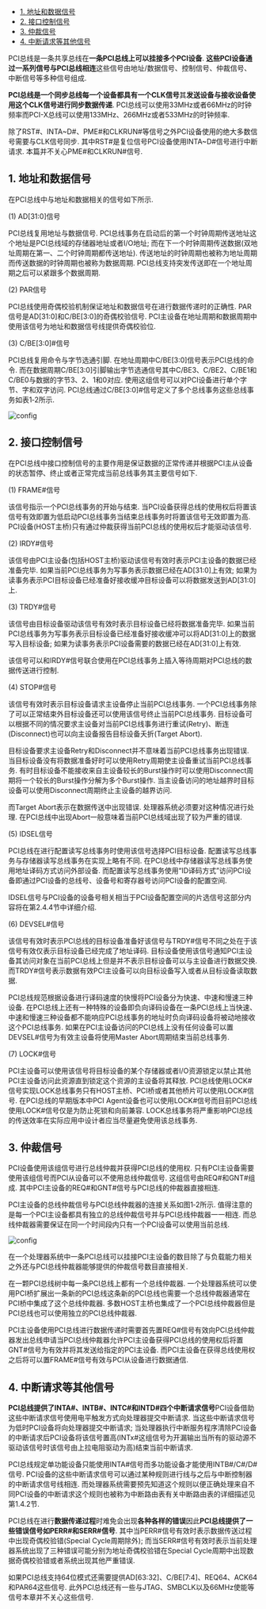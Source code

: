 
<!-- @import "[TOC]" {cmd="toc" depthFrom=1 depthTo=6 orderedList=false} -->

<!-- code_chunk_output -->

* [1. 地址和数据信号](#1-地址和数据信号)
* [2. 接口控制信号](#2-接口控制信号)
* [3. 仲裁信号](#3-仲裁信号)
* [4. 中断请求等其他信号](#4-中断请求等其他信号)

<!-- /code_chunk_output -->

PCI总线是一条共享总线在**一条PCI总线上可以挂接多个PCI设备**. **这些PCI设备通过一系列信号与PCI总线相连**这些信号由地址/数据信号、控制信号、仲裁信号、中断信号等多种信号组成. 

**PCI总线是一个同步总线每一个设备都具有一个CLK信号**其**发送设备与接收设备使用这个CLK信号进行同步数据传递**. PCI总线可以使用33MHz或者66MHz的时钟频率而PCI-X总线可以使用133MHz、266MHz或者533MHz的时钟频率. 

除了RST#、INTA\~D#、PME#和CLKRUN#等信号之外PCI设备使用的绝大多数信号需要与CLK信号同步. 其中RST#是复位信号PCI设备使用INTA\~D#信号进行中断请求. 本篇并不关心PME#和CLKRUN#信号. 

## 1. 地址和数据信号

在PCI总线中与地址和数据相关的信号如下所示. 

(1) AD[31:0]信号

PCI总线复用地址与数据信号. PCI总线事务在启动后的第一个时钟周期传送地址这个地址是PCI总线域的存储器地址或者I/O地址; 而在下一个时钟周期传送数据(双地址周期在第一、二个时钟周期都传送地址). 传送地址的时钟周期也被称为地址周期而传送数据的时钟周期也被称为数据周期. PCI总线支持突发传送即在一个地址周期之后可以紧跟多个数据周期. 

(2) PAR信号

PCI总线使用奇偶校验机制保证地址和数据信号在进行数据传递时的正确性. PAR信号是AD[31:0]和C/BE[3:0]的奇偶校验信号. PCI主设备在地址周期和数据周期中使用该信号为地址和数据信号线提供奇偶校验位. 

(3) C/BE[3:0]#信号

PCI总线复用命令与字节选通引脚. 在地址周期中C/BE[3:0]信号表示PCI总线的命令. 而在数据周期C/BE[3:0]引脚输出字节选通信号其中C/BE3、C/BE2、C/BE1和C/BE0与数据的字节3、2、1和0对应. 使用这组信号可以对PCI设备进行单个字节、字和双字访问. PCI总线通过C/BE[3:0]#信号定义了多个总线事务这些总线事务如表1‑2所示.  

![config](images/3.png)

## 2. 接口控制信号

在PCI总线中接口控制信号的主要作用是保证数据的正常传递并根据PCI主从设备的状态暂停、终止或者正常完成当前总线事务其主要信号如下. 

(1) FRAME#信号

该信号指示一个PCI总线事务的开始与结束. 当PCI设备获得总线的使用权后将置该信号有效即置为低启动PCI总线事务当结束总线事务时将置该信号无效即置为高. PCI设备(HOST主桥)只有通过仲裁获得当前PCI总线的使用权后才能驱动该信号. 

(2) IRDY#信号

该信号由PCI主设备(包括HOST主桥)驱动该信号有效时表示PCI主设备的数据已经准备完毕. 如果当前PCI总线事务为写事务表示数据已经在AD[31:0]上有效; 如果为读事务表示PCI目标设备已经准备好接收缓冲目标设备可以将数据发送到AD[31:0]上. 

(3) TRDY#信号

该信号由目标设备驱动该信号有效时表示目标设备已经将数据准备完毕. 如果当前PCI总线事务为写事务表示目标设备已经准备好接收缓冲可以将AD[31:0]上的数据写入目标设备; 如果为读事务表示PCI设备需要的数据已经在AD[31:0]上有效. 

该信号可以和IRDY#信号联合使用在PCI总线事务上插入等待周期对PCI总线的数据传送进行控制. 

(4) STOP#信号

该信号有效时表示目标设备请求主设备停止当前PCI总线事务. 一个PCI总线事务除了可以正常结束外目标设备还可以使用该信号终止当前PCI总线事务. 目标设备可以根据不同的情况要求主设备对当前PCI总线事务进行重试(Retry)、断连(Disconnect)也可以向主设备报告目标设备夭折(Target Abort). 

目标设备要求主设备Retry和Disconnect并不意味着当前PCI总线事务出现错误. 当目标设备没有将数据准备好时可以使用Retry周期使主设备重试当前PCI总线事务. 有时目标设备不能接收来自主设备较长的Burst操作时可以使用Disconnect周期将一个较长的Burst操作分解为多个Burst操作. 当主设备访问的地址越界时目标设备可以使用Disconnect周期终止主设备的越界访问. 

而Target Abort表示在数据传送中出现错误. 处理器系统必须要对这种情况进行处理. 在PCI总线中出现Abort一般意味着当前PCI总线域出现了较为严重的错误. 

(5) IDSEL信号

PCI总线在进行配置读写总线事务时使用该信号选择PCI目标设备. 配置读写总线事务与存储器读写总线事务在实现上略有不同. 在PCI总线中存储器读写总线事务使用地址译码方式访问外部设备. 而配置读写总线事务使用“ID译码方式”访问PCI设备即通过PCI设备的总线号、设备号和寄存器号访问PCI设备的配置空间. 

IDSEL信号与PCI设备的设备号相关相当于PCI设备配置空间的片选信号这部分内容将在第2.4.4节中详细介绍. 

(6) DEVSEL#信号

该信号有效时表示PCI总线的目标设备准备好该信号与TRDY#信号不同之处在于该信号有效仅表示目标设备已经完成了地址译码. 目标设备使用该信号通知PCI主设备其访问对象在当前PCI总线上但是并不表示目标设备可以与主设备进行数据交换. 而TRDY#信号表示数据有效PCI主设备可以向目标设备写入或者从目标设备读取数据. 

PCI总线规范根据设备进行译码速度的快慢将PCI设备分为快速、中速和慢速三种设备. 在PCI总线上还有一种特殊的设备即负向译码设备在一条PCI总线上当快速、中速和慢速三种设备都不能响应PCI总线事务的地址时负向译码设备将被动地接收这个PCI总线事务. 如果在PCI主设备访问的PCI总线上没有任何设备可以置DEVSEL#信号为有效主设备将使用Master Abort周期结束当前总线事务. 

(7) LOCK#信号

PCI主设备可以使用该信号将目标设备的某个存储器或者I/O资源锁定以禁止其他PCI主设备访问此资源直到锁定这个资源的主设备将其释放. PCI总线使用LOCK#信号实现LOCK总线事务只有HOST主桥、PCI桥或者其他桥片可以使用LOCK#信号. 在PCI总线的早期版本中PCI Agent设备也可以使用LOCK#信号而目前PCI总线使用LOCK#信号仅是为防止死锁和向前兼容. LOCK总线事务将严重影响PCI总线的传送效率在实际应用中设计者应当尽量避免使用该总线事务. 

## 3. 仲裁信号

PCI设备使用该组信号进行总线仲裁并获得PCI总线的使用权. 只有PCI主设备需要使用该组信号而PCI从设备可以不使用总线仲裁信号. 这组信号由REQ#和GNT#组成. 其中PCI主设备的REQ#和GNT#信号与PCI总线的仲裁器直接相连. 

PCI主设备的总线仲裁信号与PCI总线仲裁器的连接关系如图1‑2所示. 值得注意的是每一个PCI主设备都具有独立的总线仲裁信号并与PCI总线仲裁器一一相连. 而总线仲裁器需要保证在同一个时间段内只有一个PCI设备可以使用当前总线.  

![config](images/4.png)

在一个处理器系统中一条PCI总线可以挂接PCI主设备的数目除了与负载能力相关之外还与PCI总线仲裁器能够提供的仲裁信号数目直接相关. 

在一颗PCI总线树中每一条PCI总线上都有一个总线仲裁器. 一个处理器系统可以使用PCI桥扩展出一条新的PCI总线这条新的PCI总线也需要一个总线仲裁器通常在PCI桥中集成了这个总线仲裁器. 多数HOST主桥也集成了一个PCI总线仲裁器但是PCI总线也可以使用独立的PCI总线仲裁器. 

PCI主设备使用PCI总线进行数据传递时需要首先置REQ#信号有效向PCI总线仲裁器发出总线申请当PCI总线仲裁器允许PCI主设备获得PCI总线的使用权后将置GNT#信号为有效并将其发送给指定的PCI主设备. 而PCI主设备在获得总线使用权之后将可以置FRAME#信号有效与PCI从设备进行数据通信. 

## 4. 中断请求等其他信号

**PCI总线提供了INTA#、INTB#、INTC#和INTD#四个中断请求信号**PCI设备借助这些中断请求信号使用电平触发方式向处理器提交中断请求. 当这些中断请求信号为低时PCI设备将向处理器提交中断请求; 当处理器执行中断服务程序清除PCI设备的中断请求后PCI设备将该信号置高(INTx#这组信号为开漏输出当所有的驱动源不驱动该信号时该信号由上拉电阻驱动为高)结束当前中断请求. 

PCI总线规定单功能设备只能使用INTA#信号而多功能设备才能使用INTB#/C#/D#信号. PCI设备的这些中断请求信号可以通过某种规则进行线与之后与中断控制器的中断请求信号线相连. 而处理器系统需要预先知道这个规则以便正确处理来自不同PCI设备的中断请求这个规则也被称为中断路由表有关中断路由表的详细描述见第1.4.2节. 

PCI总线在进行**数据传递过程**时难免会出现**各种各样的错误**因此**PCI总线提供了一些错误信号如PERR#和SERR#信号**. 其中当PERR#信号有效时表示数据传送过程中出现奇偶校验错(Special Cycle周期除外); 而当SERR#信号有效时表示当前处理器系统出现了三种错误可能分别为地址奇偶校验错在Special Cycle周期中出现数据奇偶校验错或者系统出现其他严重错误. 

如果PCI总线支持64位模式还需要提供AD[63:32]、C/BE[7:4]、REQ64、ACK64和PAR64这些信号. 此外PCI总线还有一些与JTAG、SMBCLK以及66MHz使能等信号本章并不关心这些信号. 